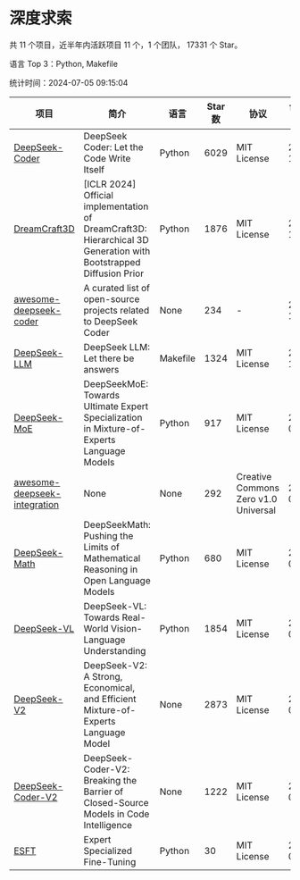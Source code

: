 # 深度求索

共 11 个项目，近半年内活跃项目 11 个，1 个团队， 17331 个 Star。

语言 Top 3：Python, Makefile

统计时间：2024-07-05 09:15:04

| 项目 | 简介 | 语言 | Star 数 | 协议 | 创建时间 | 最后更新时间 |
| --- | --- | --- | --- | --- | --- | --- |
| [DeepSeek-Coder](https://github.com/deepseek-ai/DeepSeek-Coder) | DeepSeek Coder: Let the Code Write Itself | Python | 6029 | MIT License | 2023-10-20 | 2024-07-05 |
| [DreamCraft3D](https://github.com/deepseek-ai/DreamCraft3D) | [ICLR 2024] Official implementation of DreamCraft3D: Hierarchical 3D Generation with Bootstrapped Diffusion Prior | Python | 1876 | MIT License | 2023-10-23 | 2024-07-04 |
| [awesome-deepseek-coder](https://github.com/deepseek-ai/awesome-deepseek-coder) | A curated list of open-source projects related to DeepSeek Coder | None | 234 | - | 2023-11-06 | 2024-07-02 |
| [DeepSeek-LLM](https://github.com/deepseek-ai/DeepSeek-LLM) | DeepSeek LLM: Let there be answers | Makefile | 1324 | MIT License | 2023-11-29 | 2024-07-05 |
| [DeepSeek-MoE](https://github.com/deepseek-ai/DeepSeek-MoE) | DeepSeekMoE: Towards Ultimate Expert Specialization in Mixture-of-Experts Language Models | Python | 917 | MIT License | 2024-01-02 | 2024-07-05 |
| [awesome-deepseek-integration](https://github.com/deepseek-ai/awesome-deepseek-integration) | None | None | 292 | Creative Commons Zero v1.0 Universal | 2024-01-11 | 2024-07-05 |
| [DeepSeek-Math](https://github.com/deepseek-ai/DeepSeek-Math) | DeepSeekMath: Pushing the Limits of Mathematical Reasoning in Open Language Models | Python | 680 | MIT License | 2024-02-05 | 2024-07-05 |
| [DeepSeek-VL](https://github.com/deepseek-ai/DeepSeek-VL) | DeepSeek-VL: Towards Real-World Vision-Language Understanding | Python | 1854 | MIT License | 2024-03-07 | 2024-07-05 |
| [DeepSeek-V2](https://github.com/deepseek-ai/DeepSeek-V2) | DeepSeek-V2: A Strong, Economical, and Efficient Mixture-of-Experts Language Model | None | 2873 | MIT License | 2024-04-22 | 2024-07-05 |
| [DeepSeek-Coder-V2](https://github.com/deepseek-ai/DeepSeek-Coder-V2) | DeepSeek-Coder-V2: Breaking the Barrier of Closed-Source Models in Code Intelligence | None | 1222 | MIT License | 2024-06-14 | 2024-07-05 |
| [ESFT](https://github.com/deepseek-ai/ESFT) | Expert Specialized Fine-Tuning | Python | 30 | MIT License | 2024-07-04 | 2024-07-05 |
